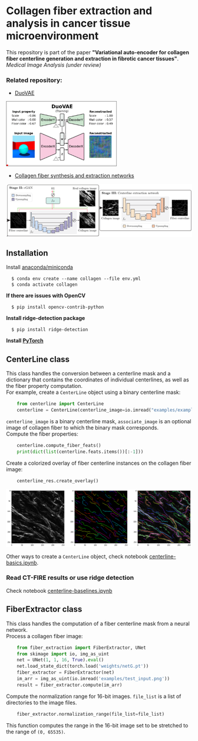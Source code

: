 # Collagen fiber extraction and analysis in cancer tissue microenvironment  
This repository is part of the paper **"Variational auto-encoder for collagen fiber centerline generation and extraction in fibrotic cancer tissues"**. _Medical Image Analysis (under review)_  
### Related repository: 
* [DuoVAE](https://github.com/hjoonpark/DuoVAE)  

<div align="left">
  <img src="https://github.com/hjoonpark/DuoVAE/blob/main/etc/figures/duovae_all_loop.gif" width="300px" />
</div>

* [Collagen fiber synthesis and extraction networks](https://github.com/hjoonpark/collagen-fiber-centerline-extraction)

<div align="left">
  <img src="https://github.com/hjoonpark/collagen-fiber-centerline-extraction/blob/main/thumbnails/illustration.png" width="600px" />
</div>

## Installation
Install [anaconda/miniconda](https://docs.conda.io/en/latest/miniconda.html)  
```
  $ conda env create --name collagen --file env.yml
  $ conda activate collagen
```
**If there are issues with OpenCV**  
```
  $ pip install opencv-contrib-python
```
**Install ridge-detection package**  
```
  $ pip install ridge-detection
```
**Install [PyTorch](https://pytorch.org/get-started/locally/)**  

## CenterLine class
This class handles the conversion between a centerline mask and a dictionary that contains the coordinates of individual centerlines, as well as the fiber property computation.   
For example, create a `CenterLine` object using a binary centerline mask:  
```python
    from centerline import CenterLine
    centerline = CenterLine(centerline_image=io.imread("examples/example_centerline.png"), associate_image=io.imread("examples/example_image.tif"))
```
`centerline_image` is a binary centerline mask, `associate_image` is an optional image of collagen fiber to which the binary mask corresponds.  
Compute the fiber properties:  
```python
    centerline.compute_fiber_feats() 
    print(dict(list(centerline.feats.items())[:-1]))
```
Create a colorized overlay of fiber centerline instances on the collagen fiber image:  
```python
    centerline_res.create_overlay()
```

<div align="center">
  <img src="thumbnails/output.png" width="1000px" />
</div>

Other ways to create a `CenterLine` object, check notebook [centerline-basics.ipynb](centerline-basics.ipynb).   
### Read CT-FIRE results or use ridge detection
Check notebook [centerline-baselines.ipynb](centerline-baselines.ipynb)  

## FiberExtractor class
This class handles the computation of a fiber centerline mask from a neural network.  
Process a collagen fiber image:  
```python
    from fiber_extraction import FiberExtractor, UNet
    from skimage import io, img_as_uint
    net = UNet(1, 1, 16, True).eval()
    net.load_state_dict(torch.load('weights/netG.pt'))
    fiber_extractor = FiberExtractor(net)
    im_arr = img_as_uint(io.imread('examples/test_input.png'))
    result = fiber_extractor.compute(im_arr)
```
Compute the normalization range for 16-bit images. `file_list` is a list of directories to the image files.
```python
    fiber_extractor.normalization_range(file_list=file_list)
```
 This function computes the range in the 16-bit image set to be stretched to the range of `(0, 65535)`.  
